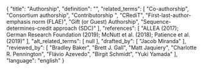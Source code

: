 {
    "title": "Authorship",
    "definition": "",
    "related_terms": [
        "Co-authorship",
        "Consortium authorship",
        "Contributorship ",
        "CRediT",
        "First-last-author-emphasis norm (FLAE)",
        "Gift (or Guest) Authorship",
        "Sequence-determines-credit approach (SDC)"
    ],
    "references": [
        "ALLEA (2017); German Research Foundation (2019); McNutt et al. (2018); Patience et al. (2019)"
    ],
    "alt_related_terms": [
        null
    ],
    "drafted_by": [
        "Jacob Miranda"
    ],
    "reviewed_by": [
        "Bradley Baker",
        "Brett J. Gall",
        "Matt Jaquiery",
        "Charlotte R. Pennington",
        "Flávio Azevedo",
        "Birgit Schmidt",
        "Yuki Yamada"
    ],
    "language": "english"
}